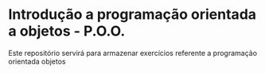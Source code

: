 # Introdução a programação orientada a objetos - P.O.O.

Este repositório servirá para armazenar exercícios referente a programação orientada objetos